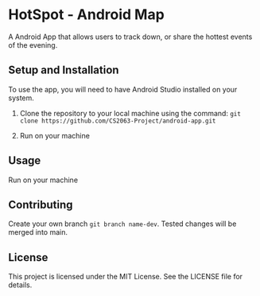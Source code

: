 # HotSpot - Android Map 
A Android App  that allows users to track down, or share the hottest events of the evening. 

## Setup and Installation
To use the app, you will need to have Android Studio installed on your system.

1. Clone the repository to your local machine using the command: `git clone https://github.com/CS2063-Project/android-app.git`

2. Run on your machine

## Usage
Run on your machine

## Contributing
Create your own branch `git branch name-dev`. Tested changes will be merged into main.

## License
This project is licensed under the MIT License. See the LICENSE file for details.
